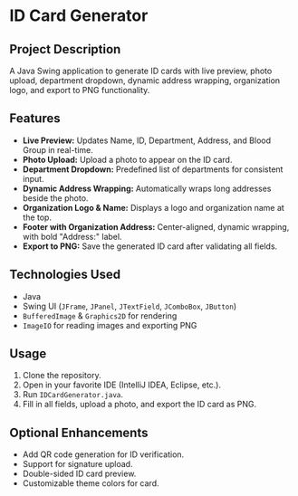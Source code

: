 # ID Card Generator

## Project Description

A Java Swing application to generate ID cards with live preview, photo upload, department dropdown, dynamic address wrapping, organization logo, and export to PNG functionality.

## Features

* **Live Preview:** Updates Name, ID, Department, Address, and Blood Group in real-time.
* **Photo Upload:** Upload a photo to appear on the ID card.
* **Department Dropdown:** Predefined list of departments for consistent input.
* **Dynamic Address Wrapping:** Automatically wraps long addresses beside the photo.
* **Organization Logo & Name:** Displays a logo and organization name at the top.
* **Footer with Organization Address:** Center-aligned, dynamic wrapping, with bold "Address:" label.
* **Export to PNG:** Save the generated ID card after validating all fields.

## Technologies Used

* Java
* Swing UI (`JFrame`, `JPanel`, `JTextField`, `JComboBox`, `JButton`)
* `BufferedImage` & `Graphics2D` for rendering
* `ImageIO` for reading images and exporting PNG

## Usage

1. Clone the repository.
2. Open in your favorite IDE (IntelliJ IDEA, Eclipse, etc.).
3. Run `IDCardGenerator.java`.
4. Fill in all fields, upload a photo, and export the ID card as PNG.

## Optional Enhancements

* Add QR code generation for ID verification.
* Support for signature upload.
* Double-sided ID card preview.
* Customizable theme colors for card.
